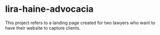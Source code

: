 # lira-haine-advocacia

This project refers to a landing page created for two lawyers who want to have their website to capture clients.

